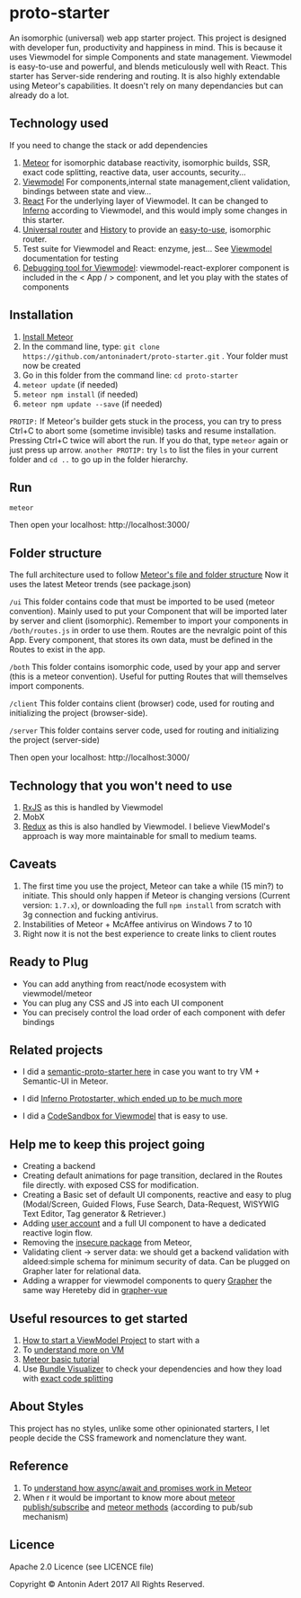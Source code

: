 # proto-starter
An isomorphic (universal) web app starter project. This project is designed with developer fun, productivity and happiness in mind.
This is because it uses Viewmodel for simple Components and state management. Viewmodel is easy-to-use and powerful, and blends meticulously well with React.
This starter has Server-side rendering and routing.
It is also highly extendable using Meteor's capabilities. 
It doesn't rely on many dependancies but can already do a lot.

Technology used 
-------------
If you need to change the stack or add dependencies

1. [Meteor](https://www.meteor.com/) for isomorphic database reactivity, isomorphic builds, SSR, exact code splitting, reactive data, user accounts, security...
2. [Viewmodel](https://viewmodel.org/) For components,internal state management,client validation, bindings between state and view... 
3. [React](https://facebook.github.io/react/) For the underlying layer of Viewmodel. It can be changed to [Inferno](https://github.com/infernojs/inferno) according to Viewmodel, and this would imply some changes in this starter.
4. [Universal router](https://github.com/kriasoft/universal-router) and [History](https://github.com/browserstate/history.js/) to provide an [easy-to-use](https://github.com/kriasoft/universal-router/issues/80), isomorphic router.
5. Test suite for Viewmodel and React: enzyme, jest... See [Viewmodel](https://viewmodel.org/) documentation for testing
6. [Debugging tool for Viewmodel](https://medium.com/@manueldeleon_94284/viewmodel-explorer-a-debugging-tool-3833403c3821): viewmodel-react-explorer component is included in the < App / > component, and let you play with the states of components


Installation
-------------
1. [Install Meteor](https://www.meteor.com/install)
2. In the command line, type: `git clone https://github.com/antoninadert/proto-starter.git` . Your folder must now be created
3. Go in this folder from the command line: `cd proto-starter`
4. `meteor update` (if needed)
5. `meteor npm install` (if needed)
6. `meteor npm update --save` (if needed)

`PROTIP:` If Meteor's builder gets stuck in the process, you can try to press Ctrl+C to abort some (sometime invisible) tasks and resume installation.
Pressing Ctrl+C twice will abort the run. If you do that, type `meteor` again or just press up arrow.
`another PROTIP:` try `ls` to list the files in your current folder and `cd ..` to go up in the folder hierarchy.



Run
-------------
`meteor`

Then open your localhost: http://localhost:3000/


Folder structure
-------------
The full architecture used to follow [Meteor's file and folder structure](https://guide.meteor.com/structure.html)
Now it uses the latest Meteor trends (see package.json)

`/ui` 
This folder contains code that must be imported to be used (meteor convention). Mainly used to put your Component that will be imported later by server and client (isomorphic). 
Remember to import your components in `/both/routes.js` in order to use them. Routes are the nevralgic point of this App. 
Every component, that stores its own data, must be defined in the Routes to exist in the app.

`/both` 
This folder contains isomorphic code, used by your app and server (this is a meteor convention).
Useful for putting Routes that will themselves import components.

`/client` 
This folder contains client (browser) code, used for routing and initializing the project (browser-side).

`/server` 
This folder contains server code, used for routing and initializing the project (server-side)

Then open your localhost: http://localhost:3000/


Technology that you won't need to use
-------------
1. [RxJS](https://github.com/Reactive-Extensions/RxJS) as this is handled by Viewmodel
2. MobX
3. [Redux](http://redux.js.org/) as this is also handled by Viewmodel. I believe ViewModel's approach is way more maintainable for small to medium teams.


Caveats
-------------
1. The first time you use the project, Meteor can take a while (15 min?) to initiate. This should only happen if Meteor is changing versions (Current version: `1.7.x`), or downloading the full `npm install` from scratch with 3g connection and fucking antivirus.
2. Instabilities of Meteor + McAffee antivirus on Windows 7 to 10
3. Right now it is not the best experience to create links to client routes

Ready to Plug
--------------
- You can add anything from react/node ecosystem with viewmodel/meteor
- You can plug any CSS and JS into each UI component
- You can precisely control the load order of each component with defer bindings

Related projects
-------------
- I did a [semantic-proto-starter here](https://github.com/antoninadert/proto-starter-semantic) in case you want to try VM + Semantic-UI in Meteor.

- I did [Inferno Protostarter, which ended up to be much more](https://github.com/antoninadert/inferno-proto-starter)

- I did a [CodeSandbox for Viewmodel](https://codesandbox.io/s/y34m8n85v1) that is easy to use.

Help me to keep this project going
-------------
- Creating a backend
- Creating default animations for page transition, declared in the Routes file directly. with exposed CSS for modification.
- Creating a Basic set of default UI components, reactive and easy to plug (Modal/Screen, Guided Flows, Fuse Search, Data-Request, WISYWIG Text Editor, Tag generator & Retriever.)
- Adding [user account](https://docs.meteor.com/api/passwords.html) and a full UI component to have a dedicated reactive login flow.
- Removing the [insecure package](https://atmospherejs.com/meteor/insecure) from Meteor,
- Validating client -> server data: we should get a backend validation with aldeed:simple schema for minimum security of data. Can be plugged on Grapher later for relational data.
- Adding a wrapper for viewmodel components to query [Grapher](https://cult-of-coders.github.io/grapher/) the same way Hereteby did in [grapher-vue](https://github.com/Herteby/grapher-vue)

Useful resources to get started
-------------
1. [How to start a ViewModel Project](https://viewmodel.org/#BasicsStarterProject) to start with a 
2. To [understand more on VM](https://forums.meteor.com/t/viewmodel-for-react-alpha/26490)
3. [Meteor basic tutorial](https://www.meteor.com/tutorials/blaze/creating-an-app) 
4. Use [Bundle Visualizer](https://blog.meteor.com/putting-your-app-on-a-diet-with-meteor-1-5s-bundle-visualizer-6845b685a119) to check your dependencies and how they load with [exact code splitting](https://blog.meteor.com/dynamic-imports-in-meteor-1-5-c6130419c3cd)

About Styles
------------
This project has no styles, unlike some other opinionated starters, I let people decide the CSS framework and nomenclature they want.

Reference
------------

1. To [understand how async/await and promises work in Meteor](https://blog.meteor.com/using-promises-and-async-await-in-meteor-8f6f4a04f998)
2. When r it would be important to know more about [meteor publish/subscribe](https://docs.meteor.com/api/pubsub.html) and [meteor methods](https://guide.meteor.com/methods.html) (according to pub/sub mechanism)

Licence
-------------
Apache 2.0 Licence (see LICENCE file)

Copyright © Antonin Adert 2017 All Rights Reserved.
